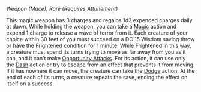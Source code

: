 _Weapon (Mace), Rare (Requires Attunement)_

This magic weapon has 3 charges and regains 1d3 expended charges daily at dawn. While holding the weapon, you can take a [Magic](https://www.dndbeyond.com/sources/dnd/free-rules/rules-glossary#MagicAction) action and expend 1 charge to release a wave of terror from it. Each creature of your choice within 30 feet of you must succeed on a DC 15 Wisdom saving throw or have the [Frightened](https://www.dndbeyond.com/sources/dnd/free-rules/rules-glossary#FrightenedCondition) condition for 1 minute. While Frightened in this way, a creature must spend its turns trying to move as far away from you as it can, and it can’t make [Opportunity Attacks](https://www.dndbeyond.com/sources/dnd/free-rules/rules-glossary#OpportunityAttack). For its action, it can use only the [Dash](https://www.dndbeyond.com/sources/dnd/free-rules/rules-glossary#DashAction) action or try to escape from an effect that prevents it from moving. If it has nowhere it can move, the creature can take the [Dodge](https://www.dndbeyond.com/sources/dnd/free-rules/rules-glossary#DodgeAction) action. At the end of each of its turns, a creature repeats the save, ending the effect on itself on a success.